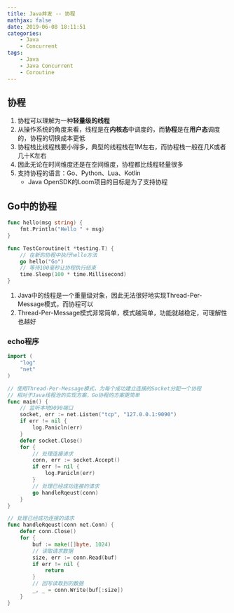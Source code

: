 ```yaml
---
title: Java并发 -- 协程
mathjax: false
date: 2019-06-08 18:11:51
categories:
    - Java
    - Concurrent
tags:
    - Java
    - Java Concurrent
    - Coroutine
---
```


## 协程
1. 协程可以理解为一种**轻量级的线程**
2. 从操作系统的角度来看，线程是在**内核态**中调度的，而**协程**是在**用户态**调度的，协程的切换成本更低
3. 协程栈比线程栈要小得多，典型的线程栈在1M左右，而协程栈一般在几K或者几十K左右
4. 因此无论在时间维度还是在空间维度，协程都比线程轻量很多
5. 支持协程的语言：Go、Python、Lua、Kotlin
    - Java OpenSDK的Loom项目的目标是为了支持协程

<!-- more -->

## Go中的协程
```go
func hello(msg string) {
    fmt.Println("Hello " + msg)
}

func TestCoroutine(t *testing.T) {
    // 在新的协程中执行hello方法
    go hello("Go")
    // 等待100毫秒让协程执行结束
    time.Sleep(100 * time.Millisecond)
}
```
1. Java中的线程是一个重量级对象，因此无法很好地实现Thread-Per-Message模式，而协程可以
2. Thread-Per-Message模式非常简单，模式越简单，功能就越稳定，可理解性也越好

### echo程序
```go
import (
    "log"
    "net"
)

// 使用Thread-Per-Message模式，为每个成功建立连接的Socket分配一个协程
// 相对于Java线程池的实现方案，Go协程的方案更简单
func main() {
    // 监听本地9090端口
    socket, err := net.Listen("tcp", "127.0.0.1:9090")
    if err != nil {
    	log.Panicln(err)
    }
    defer socket.Close()
    for {
    	// 处理连接请求
    	conn, err := socket.Accept()
    	if err != nil {
            log.Panicln(err)
    	}
    	// 处理已经成功连接的请求
    	go handleRqeust(conn)
    }
}

// 处理已经成功连接的请求
func handleRqeust(conn net.Conn) {
    defer conn.Close()
    for {
    	buf := make([]byte, 1024)
    	// 读取请求数据
    	size, err := conn.Read(buf)
    	if err != nil {
            return
    	}
    	// 回写读取到的数据
    	_, _ = conn.Write(buf[:size])
    }
}
```
